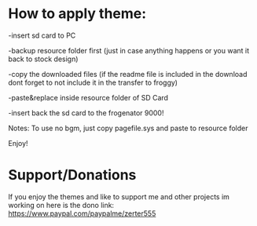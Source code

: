 # How to apply theme:

-insert sd card to PC

-backup resource folder first (just in case anything happens or you want it back to stock design)

-copy the downloaded files (if the readme file is included in the download dont forget to not include it in the transfer to froggy)

-paste&replace inside resource folder of SD Card

-insert back the sd card to the frogenator 9000!

Notes:
To use no bgm, just copy pagefile.sys and paste to resource folder

Enjoy!
 
# Support/Donations
If you enjoy the themes and like to support me and other projects im working on here is the dono link:
 https://www.paypal.com/paypalme/zerter555
